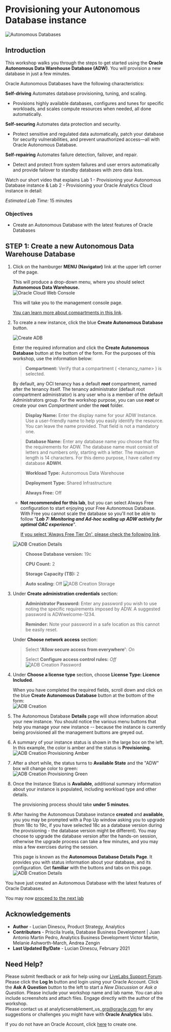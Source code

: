 # Provisioning your Autonomous Database instance

![Autonomous Databases](./images/adb_banner2.png)

## Introduction

This workshop walks you through the steps to get started using the **Oracle Autonomous Data Warehouse Database (ADW)**. You will provision a new database in just a few minutes.

Oracle Autonomous Databases have the following characteristics:

**Self-driving**
Automates database provisioning, tuning, and scaling.

- Provisions highly available databases, configures and tunes for specific workloads, and scales compute resources when needed, all done automatically.

**Self-securing**
Automates data protection and security.

- Protect sensitive and regulated data automatically, patch your database for security vulnerabilities, and prevent unauthorized access—all with Oracle Autonomous Database.

**Self-repairing**
Automates failure detection, failover, and repair.

- Detect and protect from system failures and user errors automatically and provide failover to standby databases with zero data loss.

Watch our short video that explains Lab 1 - Provisioning your Autonomous Database instance & Lab 2 - Provisioning your Oracle Analytics Cloud instance in detail:

[](youtube:rpKwrm-7eCk)

_Estimated Lab Time:_ 15 minutes

### Objectives
- Create an Autonomous Database with the latest features of Oracle Databases

## **STEP 1**: Create a new Autonomous Data Warehouse Database

1. Click on the hamburger **MENU (Navigator)** link at the upper left corner of the page.

    This will produce a drop-down menu, where you should select **Autonomous Data Warehouse.**  
    ![Oracle Cloud Web Console](./images/lab100_1a.png)

    This will take you to the management console page.

    [You can learn more about compartments in this link](https://docs.cloud.oracle.com/en-us/iaas/Content/Identity/Tasks/managingcompartments.htm).

2. To create a new instance, click the blue **Create Autonomous Database** button.

    ![Create ADB](./images/lab100_2small.png)

    Enter the required information and click the **Create Autonomous Database** button at the bottom of the form. For the purposes of this workshop, use the information below:

    >**Compartment:** Verify that a compartment ( &lt;tenancy_name&gt; ) is selected.

    By default, any OCI tenancy has a default ***root*** compartment, named after the tenancy itself. The tenancy administrator (default root compartment administrator) is any user who is a member of the default Administrators group. For the workshop purpose, you can use ***root*** or create your own _Compartment_ under the **root** folder.

     > **Display Name:** Enter the display name for your ADW Instance. Use a user-friendly name to help you easily identify the resource. You can leave the name provided. That field is not a mandatory one.

    > **Database Name:** Enter any database name you choose that fits the requirements for ADW. The database name must consist of letters and numbers only, starting with a letter. The maximum length is 14 characters. For this demo purpose, I have called my database **ADWH**.
  
    > **Workload Type:** Autonomous Data Warehouse  
    >
    > **Deployment Type:** Shared Infrastructure
    >
    > **Always Free:** Off
    
      - **Not recommended for this lab**, but you can select Always Free configuration to start enjoying your Free Autonomous Database.  
       With Free you cannot scale the database so you'll not be able to follow "**_Lab 7: Monitoring and Ad-hoc scaling up ADW activity for optimal OAC experience_**".
      
        [If you select 'Always Free Tier On', please check the following link](https://www.oracle.com/uk/cloud/free/#always-free).

      ![ADB Creation Details](./images/lab100_3a.png)

   > **Choose Database version:** 19c
   >
   > **CPU Count:** 2
   >
   > **Storage Capacity (TB):** 2
   >
   > **Auto scaling:** Off
   ![ADB Creation Storage](./images/lab100_4a.png)

3. Under **Create administration credentials** section:

    > **Administrator Password:** Enter any password you wish to use noting the specific requirements imposed by ADW. A suggested password is ADWwelcome-1234.
    >
    > **Reminder:** Note your password in a safe location as this cannot be easily reset.

    Under **Choose network access** section:

    > Select **'Allow secure access from everywhere'**: *On*
    >
    > Select **Configure access control rules:** *Off*  
    ![ADB Creation Password](./images/lab100_5.png)

4. Under **Choose a license type** section, choose **License Type: Licence Included**.

    When you have completed the required fields, scroll down and click on the blue **Create Autonomous Database** button at the bottom of the form:  
    ![ADB Creation](./images/lab100_6.png)

5. The Autonomous Database **Details** page will show information about your new instance. You should notice the various menu buttons that help you manage your new instance -- because the instance is currently being provisioned all the management buttons are greyed out.


6. A summary of your instance status is shown in the large box on the left. In this example, the color is amber and the status is **Provisioning.**  
![ADB Creation Provisioning Amber](./images/lab100_8.png)

7. After a short while, the status turns to **Available State** and the "ADW" box will change color to green:  
![ADB Creation Provisioning Green](./images/lab100_9.png)

8. Once the Instance Status is **Available**, additional summary information about your instance is populated, including workload type and other details.

    The provisioning process should take **under 5 minutes**.

9. After having the Autonomous Database instance **created** and **available**, you you may be prompted with a Pop Up window asking you to upgrade (from 18c to 19c, if you have selected 18c as a database version during the provisioning - the database version might be different). You may choose to upgrade the database version after the hands-on session, otherwise the upgrade process can take a few minutes, and you may miss a few exercises during the session.

    This page is known as the **Autonomous Database Details Page**. It provides you with status information about your database, and its configuration. Get **familiar** with the buttons and tabs on this page.  
    ![ADB Creation Details](./images/lab100_adw_readya.png)

You have just created an Autonomous Database with the latest features of Oracle Databases.

You may now [proceed to the next lab](#next)

## **Acknowledgements**

- **Author** - Lucian Dinescu, Product Strategy, Analytics
- **Contributors** - Priscila Iruela, Database Business Development | Juan Antonio Martin Pedro, Analytics Business Development Victor Martin, Melanie Ashworth-March, Andrea Zengin
- **Last Updated By/Date** - Lucian Dinescu, February 2021

## Need Help?

Please submit feedback or ask for help using our [LiveLabs Support Forum](https://community.oracle.com/tech/developers/categories/livelabsdiscussions). Please click the **Log In** button and login using your Oracle Account. Click the **Ask A Question** button to the left to start a *New Discussion* or *Ask a Question*.  Please include your workshop name and lab name.  You can also include screenshots and attach files.  Engage directly with the author of the workshop.  
Please contact us at  analyticsenablement\_us\_grp@oracle.com for any suggestions or challenges you might have with **Oracle Analytics** labs.

If you do not have an Oracle Account, click [here](https://profile.oracle.com/myprofile/account/create-account.jspx) to create one.